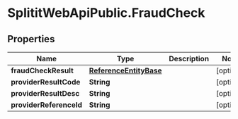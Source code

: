 # SplititWebApiPublic.FraudCheck

## Properties

Name | Type | Description | Notes
------------ | ------------- | ------------- | -------------
**fraudCheckResult** | [**ReferenceEntityBase**](ReferenceEntityBase.md) |  | [optional] 
**providerResultCode** | **String** |  | [optional] 
**providerResultDesc** | **String** |  | [optional] 
**providerReferenceId** | **String** |  | [optional] 


